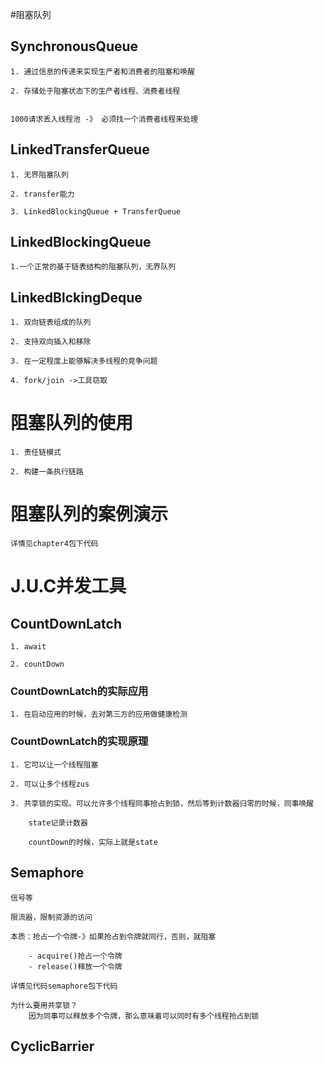 #阻塞队列

## SynchronousQueue

	1. 通过信息的传递来实现生产者和消费者的阻塞和唤醒

	2. 存储处于阻塞状态下的生产者线程、消费者线程

	
	1000请求丢入线程池 -》 必须找一个消费者线程来处理

## LinkedTransferQueue

	1. 无界阻塞队列

	2. transfer能力

	3. LinkedBlockingQueue + TransferQueue

## LinkedBlockingQueue

	1.一个正常的基于链表结构的阻塞队列，无界队列


## LinkedBlckingDeque
	
	1. 双向链表组成的队列

	2. 支持双向插入和移除

	3. 在一定程度上能够解决多线程的竞争问题

	4. fork/join ->工具窃取

# 阻塞队列的使用

	1. 责任链模式

	2. 构建一条执行链路

# 阻塞队列的案例演示
	
	详情见chapter4包下代码

# J.U.C并发工具

## CountDownLatch
	
	1. await

	2. countDown

### CountDownLatch的实际应用

	1. 在启动应用的时候，去对第三方的应用做健康检测

### CountDownLatch的实现原理
	
	1. 它可以让一个线程阻塞

	2. 可以让多个线程zus

	3. 共享锁的实现。可以允许多个线程同事抢占到锁，然后等到计数器归零的时候，同事唤醒
		
		state记录计数器

		countDown的时候，实际上就是state

## Semaphore
	
	信号等
	
	限流器，限制资源的访问

	本质：抢占一个令牌-》如果抢占到令牌就同行，否则，就阻塞
	
		- acquire()抢占一个令牌
		- release()释放一个令牌

	详情见代码semaphore包下代码

	为什么要用共享锁？
		因为同事可以释放多个令牌，那么意味着可以同时有多个线程抢占到锁

## CyclicBarrier
	

